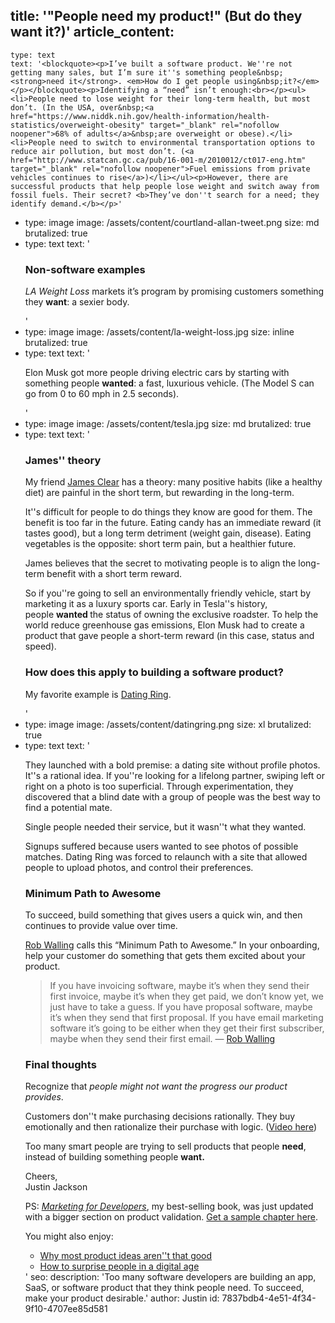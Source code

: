 title: '"People need my product!" (But do they want it?)'
article_content:
  -
    type: text
    text: '<blockquote><p>I’ve built a software product. We''re not getting many sales, but I’m sure it''s something people&nbsp;<strong>need it</strong>. <em>How do I get people using&nbsp;it?</em></p></blockquote><p>Identifying a “need” isn’t enough:<br></p><ul><li>People need to lose weight for their long-term health, but most don’t. (In the USA, over&nbsp;<a href="https://www.niddk.nih.gov/health-information/health-statistics/overweight-obesity" target="_blank" rel="nofollow noopener">68% of adults</a>&nbsp;are overweight or obese).</li><li>People need to switch to environmental transportation options to reduce air pollution, but most don’t. (<a href="http://www.statcan.gc.ca/pub/16-001-m/2010012/ct017-eng.htm" target="_blank" rel="nofollow noopener">Fuel emissions from private vehicles continues to rise</a>)</li></ul><p>However, there are successful products that help people lose weight and switch away from fossil fuels. Their secret? <b>They’ve don''t search for a need; they identify demand.</b></p>'
  -
    type: image
    image: /assets/content/courtland-allan-tweet.png
    size: md
    brutalized: true
  -
    type: text
    text: '<h3>Non-software examples</h3><p><i>LA Weight Loss</i> markets it’s program by promising customers something they <b>want</b>: a sexier body.</p>'
  -
    type: image
    image: /assets/content/la-weight-loss.jpg
    size: inline
    brutalized: true
  -
    type: text
    text: '<p>Elon Musk got more people driving electric cars by starting with something people <b>wanted</b>: a fast, luxurious vehicle. (The Model S can go from 0 to 60 mph in 2.5 seconds).<br></p>'
  -
    type: image
    image: /assets/content/tesla.jpg
    size: md
    brutalized: true
  -
    type: text
    text: '<h3>James'' theory</h3><p>My friend <a href="https://jamesclear.com">James Clear</a> has a theory: many positive habits (like a healthy diet) are painful in the short term, but rewarding in the long-term.</p><p>It''s difficult for people to do things they&nbsp;know are good for them. The benefit is too far in the future. Eating candy has an immediate reward (it tastes good), but a long term detriment (weight gain, disease). Eating vegetables is the opposite: short term pain, but a healthier future.</p><p>James believes that the secret to motivating people is to align the long-term benefit with a short term reward.</p><p>So if you''re going to sell an environmentally friendly vehicle, start by marketing it as a luxury sports car. Early in Tesla''s history, people&nbsp;<strong>wanted&nbsp;</strong>the status of owning the exclusive roadster. To help the world reduce greenhouse gas emissions, Elon Musk had to create a product that gave people a short-term reward (in this case, status and speed).</p><h3>How does this apply to building a software product?</h3><p>My favorite example is <a href="https://www.datingring.com/">Dating Ring</a>.</p>'
  -
    type: image
    image: /assets/content/datingring.png
    size: xl
    brutalized: true
  -
    type: text
    text: '<p>They launched with a bold premise: a dating site without profile photos. It''s a rational idea. If you''re looking for a lifelong partner, swiping left or right on a photo is too superficial. Through experimentation, they discovered that a blind date with a group of people was the best way to find a potential mate.</p><p>Single people needed their service, but it&nbsp;wasn''t what they wanted.</p><p>Signups suffered because users wanted to see photos of possible matches. Dating Ring was forced to relaunch with a site that allowed people to upload photos, and control their preferences.</p><h3>Minimum Path to&nbsp;Awesome</h3><p>To succeed, build something that gives users a quick win, and then continues to provide value over time.</p><p><a href="https://medium.com/@robwalling" target="_blank" rel="noopener">Rob Walling</a>&nbsp;calls this “Minimum Path to Awesome.” In your onboarding, help your customer do something that gets them excited about your product.</p><blockquote><p>If you have invoicing software, maybe it’s when they send their first invoice, maybe it’s when they get paid, we don’t know yet, we just have to take a guess. If you have proposal software, maybe it’s when they send that first proposal. If you have email marketing software it’s going to be either when they get their first subscriber, maybe when they send their first email. — <a href="http://blog.profitwell.com/double-your-trial-to-paid-conversion-rate-with-onboarding">Rob Walling</a></p></blockquote><h3>Final thoughts</h3><p>Recognize that <em>people might not want the progress our product provides</em>.</p><p>Customers don''t make purchasing decisions rationally. They buy emotionally and then rationalize their purchase with logic. (<a href="https://youtu.be/OgZhIWquqiw">Video here</a>)</p><p>Too many smart people are trying to sell products that people&nbsp;<strong>need</strong>, instead of building something people&nbsp;<strong>want.</strong></p><p>Cheers,<br>Justin Jackson</p><p>PS: <a href="https://devmarketing.xyz"><em>Marketing for Developers</em></a>, my best-selling book, was just updated with a bigger section on product validation. <a href="https://devmarketing.xyz/signup/">Get a sample chapter here</a>.</p><p>You might also enjoy:</p><ul><li><a href="https://justinjackson.ca/ideas/">Why most product ideas aren''t that good</a></li><li><a href="https://justinjackson.ca/surprise/">How to surprise people in a digital age</a></li></ul>'
seo:
  description: 'Too many software developers are building an app, SaaS, or software product that they think people need. To succeed, make your product desirable.'
author: Justin
id: 7837bdb4-4e51-4f34-9f10-4707ee85d581
